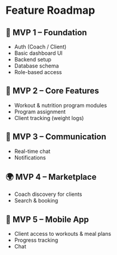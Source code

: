 # Feature Roadmap

## 🧱 MVP 1 – Foundation
- Auth (Coach / Client)
- Basic dashboard UI
- Backend setup
- Database schema
- Role-based access

## 💪 MVP 2 – Core Features
- Workout & nutrition program modules
- Program assignment
- Client tracking (weight logs)

## 📨 MVP 3 – Communication
- Real-time chat
- Notifications

## 🌍 MVP 4 – Marketplace
- Coach discovery for clients
- Search & booking

## 📱 MVP 5 – Mobile App
- Client access to workouts & meal plans
- Progress tracking
- Chat
